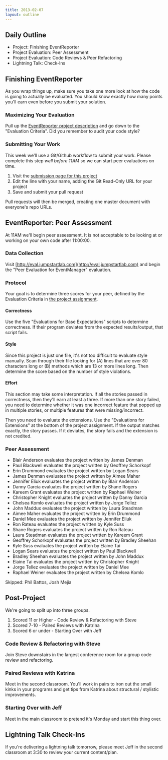 ```yaml
---
title: 2013-02-07
layout: outline
---
```


## Daily Outline

* Project: Finishing EventReporter
* Project Evaluation: Peer Assessment
* Project Evaluation: Code Reviews & Peer Refactoring
* Lightning Talk: Check-Ins

## Finishing EventReporter

As you wrap things up, make sure you take one more look at how the code is going to actually be evaluated. You should know exactly how many points you'll earn even before you submit your solution.

### Maximizing Your Evaluation

Pull up the [EventReporter project description](http://tutorials.jumpstartlab.com/projects/event_reporter.html) and go down to the "Evaluation Criteria". Did you remember to audit your code style? 

### Submitting Your Work

This week we'll use a Git/Github workflow to submit your work. Please complete this step *well before 11AM* so we can start peer evaluations on time.

1. Visit the [submission page for this project](https://github.com/gSchool/submissions/blob/master/projects/event_reporter.markdown)
2. Edit the line with your name, adding the Git Read-Only URL for your project
3. Save and submit your pull request

Pull requests will then be merged, creating one master document with everyone's repo URLs.

## EventReporter: Peer Assessment

At 11AM we'll begin peer assessment. It is not acceptable to be looking at or working on your own code after 11:00:00.

### Data Collection

Visit [http://eval.jumpstartlab.com](http://eval.jumpstartlab.com) and begin the "Peer Evaluation for EventManager" evaluation.

### Protocol

Your goal is to determine three scores for your peer, defined by the Evaluation Criteria in [the project assignment](http://tutorials.jumpstartlab.com/projects/event_reporter.html).

#### Correctness

Use the five "Evaluations for Base Expectations" scripts to determine correctness. If their program deviates from the expected results/output, that script fails.

#### Style

Since this project is just one file, it's not too difficult to evaluate style manually. Scan through their file looking for (A) lines that are over 80 characters long or (B) methods which are 13 or more lines long. Then determine the score based on the number of style violations.

#### Effort

This section may take some interpretation. If all the stories passed in correctness, then they'll earn at least a three. If more than one story failed, you need to determine whether it was one incorrect feature that popped up in multiple stories, or multiple features that were missing/incorrect.

Then you need to evaluate the extensions. Use the "Evaluations for Extensions" at the bottom of the project assignment. If the output matches exactly, the story passes. If it deviates, the story fails and the extension is not credited.

### Peer Assessment

* Blair Anderson evaluates the project written by James Denman
* Paul Blackwell evaluates the project written by Geoffrey Schorkopf
* Erin Drummond evaluates the project written by Logan Sears
* James Denman evaluates the project written by Aimee Maher
* Jennifer Eliuk evaluates the project written by Blair Anderson
* Danny Garcia evaluates the project written by Shane Rogers
* Kareem Grant evaluates the project written by Raphael Weiner
* Christopher Knight evaluates the project written by Danny Garcia
* Chelsea Komlo evaluates the project written by Jorge Tellez
* John Maddux evaluates the project written by Laura Steadman
* Aimee Maher evaluates the project written by Erin Drummond
* Daniel Mee evaluates the project written by Jennifer Eliuk
* Ron Rateau evaluates the project written by Kyle Suss
* Shane Rogers evaluates the project written by Ron Rateau
* Laura Steadman evaluates the project written by Kareem Grant
* Geoffrey Schorkopf evaluates the project written by Bradley Sheehan
* Kyle Suss evaluates the project written by Elaine Tai
* Logan Sears evaluates the project written by Paul Blackwell
* Bradley Sheehan evaluates the project written by John Maddux
* Elaine Tai evaluates the project written by Christopher Knight
* Jorge Tellez evaluates the project written by Daniel Mee
* Raphael Weiner evaluates the project written by Chelsea Komlo

Skipped: Phil Battos, Josh Mejia

## Post-Project

We're going to split up into three groups.

1. Scored 11 or Higher - Code Review & Refactoring with Steve
2. Scored 7-10 - Paired Reviews with Katrina
3. Scored 6 or under - Starting Over with Jeff

### Code Review & Refactoring with Steve

Join Steve downstairs in the largest conference room for a group code review and refactoring.

### Paired Reviews with Katrina

Meet in the second classroom. You'll work in pairs to iron out the small kinks in your programs and get tips from
Katrina about structural / stylistic improvements.

### Starting Over with Jeff

Meet in the main classroom to pretend it's Monday and start this thing over.

## Lightning Talk Check-Ins

If you're delivering a lightning talk tomorrow, please meet Jeff in the second classroom at 3:30 to review your current content/plan.

